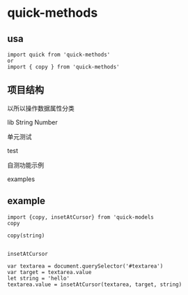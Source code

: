 # quick-methods

## usa

```
import quick from 'quick-methods'
or
import { copy } from 'quick-methods'
```


## 项目结构

以所以操作数据属性分类

lib
  String
  Number


单元测试

test

自测功能示例

examples


## example

```
import {copy, insetAtCursor} from 'quick-models
copy

copy(string)


insetAtCursor

var textarea = document.querySelector('#textarea')
var target = textarea.value
let string = 'hello'
textarea.value = insetAtCursor(textarea, target, string)

```
